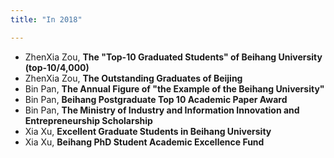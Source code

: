 ```yaml
---
title: "In 2018"

---
```


- ZhenXia Zou, **The "Top-10 Graduated Students" of Beihang University (top-10/4,000)**
- ZhenXia Zou, **The Outstanding Graduates of Beijing**
- Bin Pan, **The Annual Figure of "the Example of the Beihang University"**
- Bin Pan, **Beihang Postgraduate Top 10 Academic Paper Award**
- Bin Pan, **The Ministry of Industry and Information Innovation and Entrepreneurship Scholarship**
- Xia Xu, **Excellent Graduate Students in Beihang University**
- Xia Xu, **Beihang PhD Student Academic Excellence Fund**
